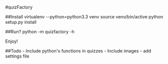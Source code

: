 #quizFactory

##Install
    virtualenv --python=python3.3 venv
    source venv/bin/active
    python setup.py install

##Run?
    python -m quizfactory -h

Enjoy!

##Todo
    - Include python's functions in quizzes
    - Include images
    - add settings file